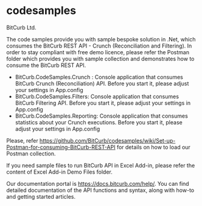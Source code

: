 # codesamples
BitCurb Ltd.

The code samples provide you with sample bespoke solution in .Net, which consumes the BitCurb REST API - Crunch (Reconciliation and Filtering).
In order to stay compliant with free demo licence, please refer the Postman folder which provides you with sample collection and demonstrates how to consume the BitCurb REST API.


- BitCurb.CodeSamples.Crunch : Console application that consumes BitCurb Crunch (Reconciliation) API. Before you start it, please adjust your settings in App.config
- BitCurb.CodeSamples.Filters: Console application that consumes BitCurb Filtering API. Before you start it, please adjust your settings in App.config
- BitCurb.CodeSamples.Reporting: Console application that consumes statistics about your Crunch executions. Before you start it, please adjust your settings in App.config

Please, refer https://github.com/BitCurb/codesamples/wiki/Set-up-Postman-for-consuming-BitCurb-REST-API for details on how to load our Postman collection.

If you need sample files to run BitCurb API in Excel Add-in, please refer the content of Excel Add-in Demo Files folder.

Our documentation portal is https://docs.bitcurb.com/help/. You can find detailed documentation of the API functions and syntax, along with how-to and getting started articles.
